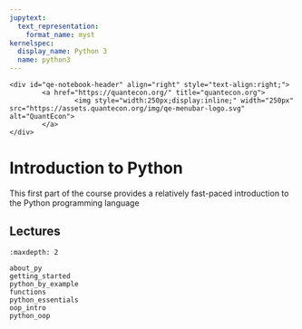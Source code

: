 ```yaml
---
jupytext:
  text_representation:
    format_name: myst
kernelspec:
  display_name: Python 3
  name: python3
---
```


```{raw} html
<div id="qe-notebook-header" align="right" style="text-align:right;">
        <a href="https://quantecon.org/" title="quantecon.org">
                <img style="width:250px;display:inline;" width="250px" src="https://assets.quantecon.org/img/qe-menubar-logo.svg" alt="QuantEcon">
        </a>
</div>
```

# Introduction to Python

This first part of the course provides a relatively fast-paced introduction to the Python programming language

## Lectures

```{toctree}
:maxdepth: 2

about_py
getting_started
python_by_example
functions
python_essentials
oop_intro
python_oop
```

